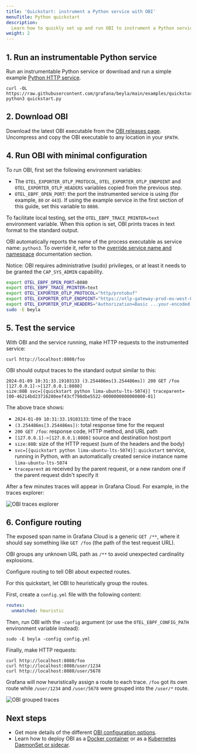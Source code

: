 ```yaml
---
title: 'Quickstart: instrument a Python service with OBI'
menuTitle: Python quickstart
description:
  Learn how to quickly set up and run OBI to instrument a Python service
weight: 2
---
```


## 1. Run an instrumentable Python service

Run an instrumentable Python service or download and run a simple example
[Python HTTP service](https://github.com/grafana/beyla/tree/main/examples/quickstart/python).

```
curl -OL https://raw.githubusercontent.com/grafana/beyla/main/examples/quickstart/python/quickstart.py
python3 quickstart.py
```

## 2. Download OBI

Download the latest OBI executable from the
[OBI releases page](https://github.com/grafana/beyla/releases). Uncompress and
copy the OBI executable to any location in your `$PATH`.

## 4. Run OBI with minimal configuration

To run OBI, first set the following environment variables:

- The `OTEL_EXPORTER_OTLP_PROTOCOL`, `OTEL_EXPORTER_OTLP_ENDPOINT` and
  `OTEL_EXPORTER_OTLP_HEADERS` variables copied from the previous step.
- `OTEL_EBPF_OPEN_PORT`: the port the instrumented service is using (for
  example, `80` or `443`). If using the example service in the first section of
  this guide, set this variable to `8080`.

To facilitate local testing, set the `OTEL_EBPF_TRACE_PRINTER=text` environment
variable. When this option is set, OBI prints traces in text format to the
standard output.

OBI automatically reports the name of the process executable as service name:
`python3`. To override it, refer to the
[override service name and namespace](../configure/service-discovery#override-service-name-and-namespace)
documentation section.

Notice: OBI requires administrative (sudo) privileges, or at least it needs to
be granted the `CAP_SYS_ADMIN` capability.

```sh
export OTEL_EBPF_OPEN_PORT=8080
export OTEL_EBPF_TRACE_PRINTER=text
export OTEL_EXPORTER_OTLP_PROTOCOL="http/protobuf"
export OTEL_EXPORTER_OTLP_ENDPOINT="https://otlp-gateway-prod-eu-west-0.grafana.net/otlp"
export OTEL_EXPORTER_OTLP_HEADERS="Authorization=Basic ...your-encoded-credentials..."
sudo -E beyla
```

## 5. Test the service

With OBI and the service running, make HTTP requests to the instrumented
service:

```
curl http://localhost:8080/foo
```

OBI should output traces to the standard output similar to this:

```
2024-01-09 10:31:33.19103133 (3.254486ms[3.254486ms]) 200 GET /foo [127.0.0.1]->[127.0.0.1:8080]
size:80B svc=[{quickstart python lima-ubuntu-lts-5074}] traceparent=[00-46214bd23716280eef43cf798dbe5522-0000000000000000-01]
```

The above trace shows:

- `2024-01-09 10:31:33.19103133`: time of the trace
- `(3.254486ms[3.254486ms])`: total response time for the request
- `200 GET /foo`: response code, HTTP method, and URL path
- `[127.0.0.1]->[127.0.0.1:8080]` source and destination host:port
- `size:80B`: size of the HTTP request (sum of the headers and the body)
- `svc=[{quickstart python lima-ubuntu-lts-5074}]`: `quickstart` service,
  running in Python, with an automatically created service instance name
  `lima-ubuntu-lts-5074`
- `traceparent` as received by the parent request, or a new random one if the
  parent request didn't specify it

After a few minutes traces will appear in Grafana Cloud. For example, in the
traces explorer:

![OBI traces explorer](https://grafana.com/media/docs/grafana-cloud/beyla/quickstart/trace-generic.png)

## 6. Configure routing

The exposed span name in Grafana Cloud is a generic `GET /**`, where it should
say something like `GET /foo` (the path of the test request URL).

OBI groups any unknown URL path as `/**` to avoid unexpected cardinality
explosions.

Configure routing to tell OBI about expected routes.

For this quickstart, let OBI to heuristically group the routes.

First, create a `config.yml` file with the following content:

```yml
routes:
  unmatched: heuristic
```

Then, run OBI with the `-config` argument (or use the `OTEL_EBPF_CONFIG_PATH`
environment variable instead):

```
sudo -E beyla -config config.yml
```

Finally, make HTTP requests:

```
curl http://localhost:8080/foo
curl http://localhost:8080/user/1234
curl http://localhost:8080/user/5678
```

Grafana will now heuristically assign a route to each trace. `/foo` got its own
route while `/user/1234` and `/user/5678` were grouped into the `/user/*` route.

![OBI grouped traces](https://grafana.com/media/docs/grafana-cloud/beyla/quickstart/grouped-traces.png)

## Next steps

- Get more details of the different
  [OBI configuration options](../../configure/).
- Learn how to deploy OBI as a [Docker container](../../setup/docker/) or as a
  [Kubernetes DaemonSet or sidecar](../../setup/kubernetes/).
